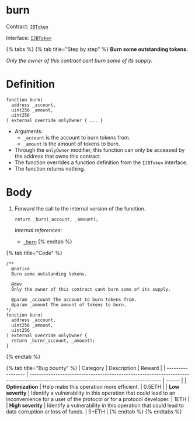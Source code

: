 # burn

Contract: [`JBToken`](../)​‌

Interface: [`IJBToken`](../../../interfaces/ijbtoken.md)

{% tabs %}
{% tab title="Step by step" %}
**Burn some outstanding tokens.**

_Only the owner of this contract cant burn some of its supply._

# Definition

```solidity
function burn(
  address _account,
  uint256 _amount,
  uint256
) external override onlyOwner { ... }
```

* Arguments:
  * `_account` is the account to burn tokens from.
  * `_amount` is the amount of tokens to burn.
* Through the `onlyOwner` modifier, this function can only be accessed by the address that owns this contract.
* The function overrides a function definition from the `IJBToken` interface.
* The function returns nothing.

# Body

1.  Forward the call to the internal version of the function.

    ```solidity
    return _burn(_account, _amount);
    ```

    _Internal references:_

    * [`_burn`](https://docs.openzeppelin.com/contracts/4.x/api/token/erc20#ERC20-\_burn-address-uint256-)
{% endtab %}

{% tab title="Code" %}
```solidity
/** 
  @notice
  Burn some outstanding tokens.

  @dev
  Only the owner of this contract cant burn some of its supply.

  @param _account The account to burn tokens from.
  @param _amount The amount of tokens to burn.
*/
function burn(
  address _account,
  uint256 _amount,
  uint256
) external override onlyOwner {
  return _burn(_account, _amount);
}
```
{% endtab %}

{% tab title="Bug bounty" %}
| Category          | Description                                                                                                                            | Reward |
| ----------------- | -------------------------------------------------------------------------------------------------------------------------------------- | ------ |
| **Optimization**  | Help make this operation more efficient.                                                                                               | 0.5ETH |
| **Low severity**  | Identify a vulnerability in this operation that could lead to an inconvenience for a user of the protocol or for a protocol developer. | 1ETH   |
| **High severity** | Identify a vulnerability in this operation that could lead to data corruption or loss of funds.                                        | 5+ETH  |
{% endtab %}
{% endtabs %}
